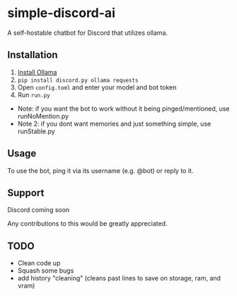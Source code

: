# simple-discord-ai
A self-hostable chatbot for Discord that utilizes ollama.

## Installation
1. [Install Ollama](https://ollama.com/download/)
2. `pip install discord.py ollama requests`
3. Open `config.toml` and enter your model and bot token
4. Run `run.py`
- Note: if you want the bot to work without it being pinged/mentioned, use runNoMention.py
- Note 2: if you dont want memories and just something simple, use runStable.py
## Usage
To use the bot, ping it via its username (e.g. @bot) or reply to it.

## Support

Discord coming soon

Any contributions to this would be greatly appreciated. 

## TODO
- Clean code up
- Squash some bugs
- add history "cleaning" (cleans past lines to save on storage, ram, and vram)
